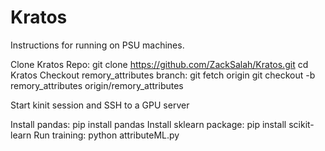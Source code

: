 # Kratos

Instructions for running on PSU machines.

Clone Kratos Repo:
    git clone https://github.com/ZackSalah/Kratos.git
    cd Kratos
Checkout remory_attributes branch:
	  git fetch origin
	  git checkout -b remory_attributes origin/remory_attributes

Start kinit session and SSH to a GPU server

Install pandas:
	  pip install pandas
Install sklearn package:
	  pip install scikit-learn
Run training:
	  python attributeML.py
